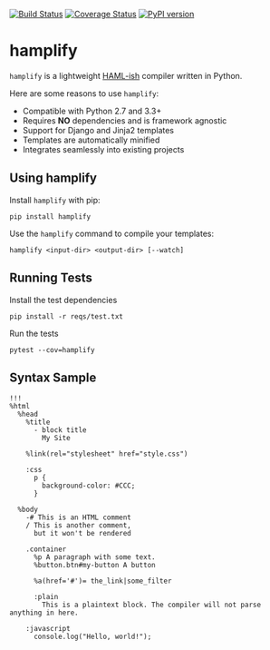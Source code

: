 [![Build Status](https://travis-ci.org/Kangaroux/hamplify.svg?branch=master)](https://travis-ci.org/Kangaroux/hamplify)
[![Coverage Status](https://coveralls.io/repos/github/Kangaroux/hamplify/badge.svg?branch=master)](https://coveralls.io/github/Kangaroux/hamplify?branch=master)
[![PyPI version](https://badge.fury.io/py/hamplify.svg)](https://badge.fury.io/py/hamplify)

# hamplify
`hamplify` is a lightweight [HAML-ish](http://haml.info/) compiler written in Python.

Here are some reasons to use `hamplify`:

- Compatible with Python 2.7 and 3.3+
- Requires **NO** dependencies and is framework agnostic
- Support for Django and Jinja2 templates
- Templates are automatically minified
- Integrates seamlessly into existing projects

## Using hamplify

Install `hamplify` with pip:
```
pip install hamplify
```

Use the `hamplify` command to compile your templates:
```
hamplify <input-dir> <output-dir> [--watch]
```

## Running Tests
Install the test dependencies 
```
pip install -r reqs/test.txt
```

Run the tests 
```
pytest --cov=hamplify
```

## Syntax Sample
```HAML
!!!
%html
  %head
    %title
      - block title
        My Site

    %link(rel="stylesheet" href="style.css")

    :css
      p {
        background-color: #CCC;
      }

  %body
    -# This is an HTML comment
    / This is another comment, 
      but it won't be rendered

    .container
      %p A paragraph with some text.
      %button.btn#my-button A button

      %a(href='#')= the_link|some_filter

      :plain
        This is a plaintext block. The compiler will not parse anything in here.

    :javascript
      console.log("Hello, world!");
```